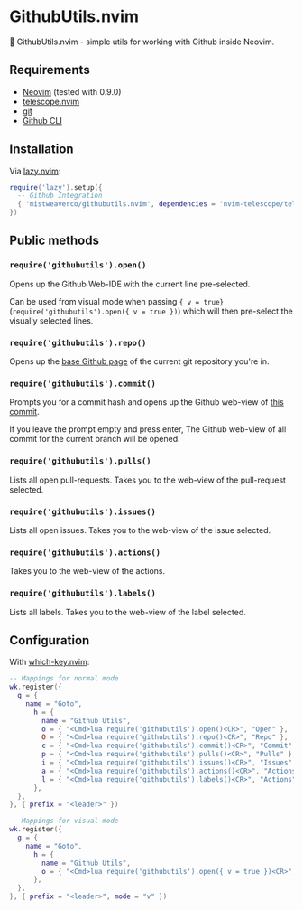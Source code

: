 GithubUtils.nvim
================

🐙 GithubUtils.nvim - simple utils for working with Github inside Neovim.

## Requirements

- [Neovim](https://github.com/neovim/neovim) (tested with 0.9.0)
- [telescope.nvim](https://github.com/nvim-telescope/telescope.nvim)
- [git](https://git-scm.com/)
- [Github CLI](https://cli.github.com/)

## Installation

Via [lazy.nvim](https://github.com/folke/lazy.nvim):

```lua
require('lazy').setup({
  -- Github Integration
  { 'mistweaverco/githubutils.nvim', dependencies = 'nvim-telescope/telescope.nvim' },
})
```

## Public methods

### `require('githubutils').open()`

Opens up the Github Web-IDE with the current line pre-selected.

Can be used from visual mode when passing `{ v = true}`
(`require('githubutils').open({ v = true })`) which will then pre-select
the visually selected lines.


### `require('githubutils').repo()`

Opens up the [base Github page](https://github.com/mistweaverco/githubutils.nvim)
of the current git repository you're in.

### `require('githubutils').commit()`

Prompts you for a commit hash and opens up the Github web-view of
[this commit](https://github.com/mistweaverco/githubutils.nvim).

If you leave the prompt empty and press enter,
The Github web-view of all commit for the current branch will be opened.

### `require('githubutils').pulls()`

Lists all open pull-requests.
Takes you to the web-view of the pull-request selected.

### `require('githubutils').issues()`

Lists all open issues.
Takes you to the web-view of the issue selected.

### `require('githubutils').actions()`

Takes you to the web-view of the actions.

### `require('githubutils').labels()`

Lists all labels.
Takes you to the web-view of the label selected.

## Configuration

With [which-key.nvim](https://github.com/folke/which-key.nvim):

```lua
-- Mappings for normal mode
wk.register({
  g = {
    name = "Goto",
      h = {
        name = "Github Utils",
        o = { "<Cmd>lua require('githubutils').open()<CR>", "Open" },
        O = { "<Cmd>lua require('githubutils').repo()<CR>", "Repo" },
        c = { "<Cmd>lua require('githubutils').commit()<CR>", "Commit" },
        p = { "<Cmd>lua require('githubutils').pulls()<CR>", "Pulls" },
        i = { "<Cmd>lua require('githubutils').issues()<CR>", "Issues" },
        a = { "<Cmd>lua require('githubutils').actions()<CR>", "Actions" },
        l = { "<Cmd>lua require('githubutils').labels()<CR>", "Actions" },
      },
  },
}, { prefix = "<leader>" })

-- Mappings for visual mode
wk.register({
  g = {
    name = "Goto",
      h = {
        name = "Github Utils",
        o = { "<Cmd>lua require('githubutils').open({ v = true })<CR>", "Open" },
      },
  },
}, { prefix = "<leader>", mode = "v" })
```

